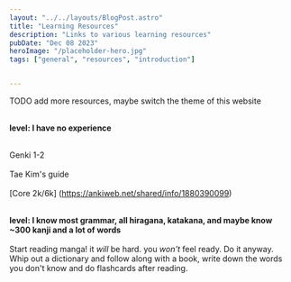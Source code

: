 ```yaml
---
layout: "../../layouts/BlogPost.astro"
title: "Learning Resources"
description: "Links to various learning resources"
pubDate: "Dec 08 2023"
heroImage: "/placeholder-hero.jpg"
tags: ["general", "resources", "introduction"]


---
```

<!-- I really dont like these <br> tags but putting a for loop in a .md is not possible apparently. and if i change it to .astro i have to rewrite the template, so im just going to use the <br> tags 😞 -->

<!-- 
format
[link]
[description about that link] 
<br><br>
-->
TODO add more resources, maybe switch the theme of this website
<br><br>

**level: I have no experience**<br><br>

Genki 1-2
<br><br>
Tae Kim's guide
<br><br>
[Core 2k/6k] (https://ankiweb.net/shared/info/1880390099)
<br><br>

**level: I know most grammar, all hiragana, katakana, and maybe know ~300 kanji and a lot of words**<br><br>
Start reading manga! it *will* be hard. you *won't* feel ready. Do it anyway. Whip out a dictionary and follow along with a book, write down the words you don't know and do flashcards after reading.
